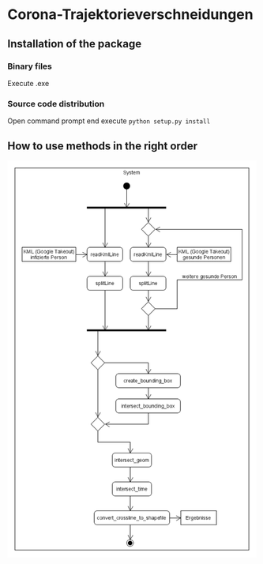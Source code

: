 # Corona-Trajektorieverschneidungen

## Installation of the package

### Binary files
Execute .exe

### Source code distribution
Open command prompt end execute `python setup.py install`

## How to use methods in the right order
![Workflow](workflow_activity_diagramm.png)